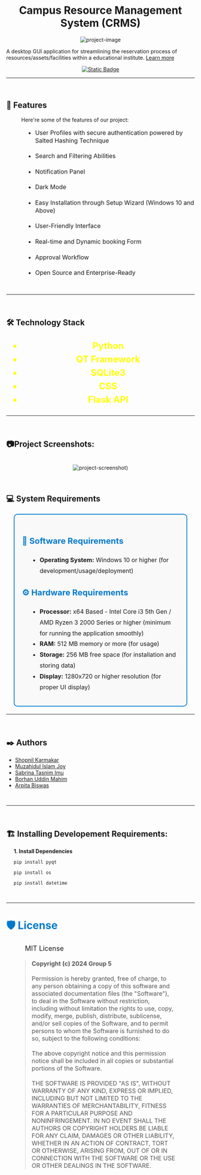 <h1 align="center" id="title">Campus Resource Management System (CRMS)</h1>
<link href="https://cdnjs.cloudflare.com/ajax/libs/font-awesome/6.5.1/css/all.min.css" rel="stylesheet">

<p align="center"><img src="https://i.ibb.co.com/89HMyCr/logo-banner.png" alt="project-image"></p>

<div align="center">
<p id="description" align="left">A desktop GUI application for streamlining the reservation process of resources/assets/facilities within a educational institute. <a href="https://zigzag-crabapple-3c1.notion.site/CRMS-SDP-II-4f3e07883cff4a2c9b012bead8947b08?pvs=74">Learn more <i class="fa-solid fa-forward"></i></a></p>

[![Static Badge](https://img.shields.io/badge/Download_CRMS-V1.1-blue?style=for-the-badge&logoSize=big)](https://dl.dropboxusercontent.com/scl/fi/d24r7yssn9xjejfurvvrd/CRMS_pt_x64_setup.zip?rlkey=3hypk2pyhwfczy48aojwre21t&st=en6kewzl&dl=0)
</div>

  ------------------------------------------

</br>
<h2>🌟 Features</h2>
<p style="margin-left:40px">Here're some of the features of our project:</p> 

<div style="font-size: 16px; line-height: 1.3; margin-top: 10px; margin-left:50px">
  <ul>
  <li><i class="fa-solid fa-arrow-right"></i> User Profiles with secure authentication powered by Salted Hashing Technique </br>
  </br>
  <li><i class="fa-solid fa-arrow-right"></i> Search and Filtering Abilities </br>
  </br>
  <li><i class="fa-solid fa-arrow-right"></i> Notification Panel </br>
  </br>
  <li><i class="fa-solid fa-arrow-right"></i> Dark Mode </br>
  </br>
  <li><i class="fa-solid fa-arrow-right"></i> Easy Installation through Setup Wizard (Windows 10 and Above) </br>
  </br>
  <li><i class="fa-solid fa-arrow-right"></i> User-Friendly Interface</br>
  </br>
  <li><i class="fa-solid fa-arrow-right"></i> Real-time and Dynamic booking Form</br>
  </br>
  <li><i class="fa-solid fa-arrow-right"></i> Approval Workflow </br>
  </br>
  <li><i class="fa-solid fa-arrow-right"></i> Open Source and Enterprise-Ready </br>
  </ul>
</div>
</br>

  ------------------------------------------

</br>
<h2>🛠️ Technology Stack</h2>

<div style="font-size: 24px; line-height: 1.5; text-align: center; font-weight: bold;">
<ul>
  <span style="color: #FFFF00;">
   <li> <i class="fa-brands fa-python"></i>  Python
  </span>
  </br>

  <span style="color: #008000;">
    <li> <i class="fa-solid fa-gears"></i> QT Framework
  </span>
  </br>

  <span style="color: #f48424;">
   <li> <i class="fa-solid fa-database"></i> SQLite3
  </span>
  </br>

  <span style="color: #264de4;">
   <li> <i class="fa-brands fa-css3-alt"></i> CSS
  </span>
  </br>

  <span style="color: #ff6347;">
  <li>  <i class="fa-solid fa-pepper-hot"></i> Flask API
  </span>
</ul>
</div>

------------------------------------------ 

</br>
<h2>📷Project Screenshots:</h2>
</br>
<div align="center">
    <img src="https://i.ibb.co.com/B3mXpZD/image.png" alt="project-screenshot)" alt="Project SS">
</div>


</br><h2 style="text-align: left; margin-bottom: 20px;">💻 System Requirements</h2>

<div style="font-size: 16px; line-height: 1.8; margin: 20px; padding: 20px; border: 2px solid #007ACC; border-radius: 10px; background-color: #f9f9f9;">

  <h3 style="color: #007ACC; font-size: 22px; margin-bottom: 15px;">🔧 Software Requirements</h3>
  <ul style="margin-left: 20px;">
    <li><strong>Operating System:</strong> <i class="fa-brands fa-windows"></i> Windows 10 or higher (for development/usage/deployment)</li>
  </ul>

  <h3 style="color: #007ACC; font-size: 22px; margin-top: 25px; margin-bottom: 15px;">⚙️ Hardware Requirements</h3>
  <ul style="margin-left: 20px;">
    <li><strong>Processor:</strong> x64 Based - Intel Core i3 5th Gen / AMD Ryzen 3 2000 Series or higher (minimum for running the application smoothly)</li>
    <li><strong>RAM:</strong> 512 MB memory or more (for usage)</li>
    <li><strong>Storage:</strong> 256 MB free space (for installation and storing data)</li>
    <li><strong>Display:</strong> 1280x720 or higher resolution (for proper UI display)</li>
  </ul>
</div>

------------------------------------------

</br><h2>✒️ Authors</h2>

- [Shopnil Karmakar](https://github.com/k-shopnil) 
- [Muzahidul Islam Joy](https://www.github.com/404)
- [Sabrina Tasnim Imu](https://www.github.com/404)
- [Borhan Uddin Mahim](https://www.github.com/404)
- [Arpita Biswas](https://www.github.com/404)
</br>

------------------------------------------

</br><h2>🏗️ Installing Developement Requirements:</h2>

<div style="margin-left:20px"><p><strong>1. Install Dependencies</strong></p>

```
pip install pyqt
```
```
pip install os
```
```
pip install datetime
```

</div>
</br>

------------------------------------------

<h2 style="font-size: 28px; margin-top: 40px; text-align: left; color: #007ACC;">🛡️ License</h2>
    <p style="text-align: left; font-size: 18px; margin: 20px 50px;">
        <i class="fa-solid fa-key" style="color: #FF6347;"></i> MIT License
    </p>
    <blockquote style="margin: 20px 50px; font-size: 16px; color: #555;">
        <strong>Copyright (c) 2024 Group 5</strong><br><br>
        Permission is hereby granted, free of charge, to any person obtaining a copy of this software and associated documentation files (the "Software"), to deal in the Software without restriction, including without limitation the rights to use, copy, modify, merge, publish, distribute, sublicense, and/or sell copies of the Software, and to permit persons to whom the Software is furnished to do so, subject to the following conditions: <br><br>
        The above copyright notice and this permission notice shall be included in all copies or substantial portions of the Software. <br><br>
        THE SOFTWARE IS PROVIDED "AS IS", WITHOUT WARRANTY OF ANY KIND, EXPRESS OR IMPLIED, INCLUDING BUT NOT LIMITED TO THE WARRANTIES OF MERCHANTABILITY, FITNESS FOR A PARTICULAR PURPOSE AND NONINFRINGEMENT. IN NO EVENT SHALL THE AUTHORS OR COPYRIGHT HOLDERS BE LIABLE FOR ANY CLAIM, DAMAGES OR OTHER LIABILITY, WHETHER IN AN ACTION OF CONTRACT, TORT OR OTHERWISE, ARISING FROM, OUT OF OR IN CONNECTION WITH THE SOFTWARE OR THE USE OR OTHER DEALINGS IN THE SOFTWARE.
    </blockquote>

<div style="font-size:30px;text-align:center;color:#555">
<a href="https://www.facebook.com/shopnil.krmkr/"><i class="fa-brands fa-facebook" style="padding:20px"></i></a> 
<a href="https://www.instagram.com/shopnil.k_"><i class="fa-brands fa-instagram" style="padding:20px"></i></a>
<a href="https://www.linkedin.com/in/shopnilkarmakar24"><i class="fa-brands fa-linkedin" style="padding:20px"></i></a>
<a href="https://x.com/shopnilkk"><i class="fa-brands fa-x-twitter" style="padding:20px"></i></a>
</div>
